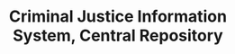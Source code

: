 ---
layout: repo
title: "Criminal Justice Information System, Central Repository"
id: 1857
permalink: repos/1857/
---